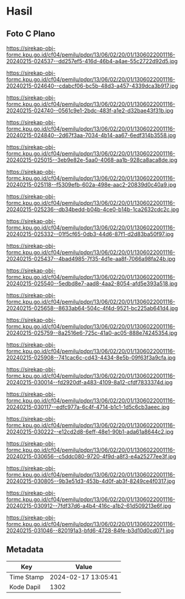 # Hasil

## Foto C Plano

https://sirekap-obj-formc.kpu.go.id/cf04/pemilu/pdpr/13/06/02/20/01/1306022001116-20240215-024537--dd257ef5-416d-46b4-a4ae-55c2722d92d5.jpg

https://sirekap-obj-formc.kpu.go.id/cf04/pemilu/pdpr/13/06/02/20/01/1306022001116-20240215-024640--cdabcf06-bc5b-48d3-a457-4339dca3b917.jpg

https://sirekap-obj-formc.kpu.go.id/cf04/pemilu/pdpr/13/06/02/20/01/1306022001116-20240215-024740--0561c9e1-2bdc-483f-a1e2-d32bae43f31b.jpg

https://sirekap-obj-formc.kpu.go.id/cf04/pemilu/pdpr/13/06/02/20/01/1306022001116-20240215-024840--2d67f3aa-7034-4b14-aa67-6edf314b3558.jpg

https://sirekap-obj-formc.kpu.go.id/cf04/pemilu/pdpr/13/06/02/20/01/1306022001116-20240215-025015--3eb9e82e-5aa0-4068-aa1b-928ca8aca8de.jpg

https://sirekap-obj-formc.kpu.go.id/cf04/pemilu/pdpr/13/06/02/20/01/1306022001116-20240215-025118--f5309efb-602a-498e-aac2-20839d0c40a9.jpg

https://sirekap-obj-formc.kpu.go.id/cf04/pemilu/pdpr/13/06/02/20/01/1306022001116-20240215-025236--db34bedd-b04b-4ce0-b14b-1ca2632cdc2c.jpg

https://sirekap-obj-formc.kpu.go.id/cf04/pemilu/pdpr/13/06/02/20/01/1306022001116-20240215-025332--01f5cf65-0db3-44d6-87f1-d2d83ba50f97.jpg

https://sirekap-obj-formc.kpu.go.id/cf04/pemilu/pdpr/13/06/02/20/01/1306022001116-20240215-025437--4bad4985-7f35-4d1e-aa8f-7066a98fa24b.jpg

https://sirekap-obj-formc.kpu.go.id/cf04/pemilu/pdpr/13/06/02/20/01/1306022001116-20240215-025540--5edbd8e7-aad8-4aa2-8054-afd5e393a518.jpg

https://sirekap-obj-formc.kpu.go.id/cf04/pemilu/pdpr/13/06/02/20/01/1306022001116-20240215-025658--8633ab64-504c-4f4d-9521-bc225ab641d4.jpg

https://sirekap-obj-formc.kpu.go.id/cf04/pemilu/pdpr/13/06/02/20/01/1306022001116-20240215-025759--8a2516e6-725c-41a0-ac05-888e74245354.jpg

https://sirekap-obj-formc.kpu.go.id/cf04/pemilu/pdpr/13/06/02/20/01/1306022001116-20240215-025908--741cac6c-cd43-4434-8e5b-09f63f3a9cfa.jpg

https://sirekap-obj-formc.kpu.go.id/cf04/pemilu/pdpr/13/06/02/20/01/1306022001116-20240215-030014--fd2920df-a483-4109-8a12-cfdf7833374d.jpg

https://sirekap-obj-formc.kpu.go.id/cf04/pemilu/pdpr/13/06/02/20/01/1306022001116-20240215-030117--edfc977a-6c4f-4714-b1c1-1d5c6cb3aeec.jpg

https://sirekap-obj-formc.kpu.go.id/cf04/pemilu/pdpr/13/06/02/20/01/1306022001116-20240215-030222--e12cd2d8-6eff-48e1-90b1-ada61a8644c2.jpg

https://sirekap-obj-formc.kpu.go.id/cf04/pemilu/pdpr/13/06/02/20/01/1306022001116-20240215-030656--c5ddc080-9720-4f9d-a8f3-e4a25277ee3f.jpg

https://sirekap-obj-formc.kpu.go.id/cf04/pemilu/pdpr/13/06/02/20/01/1306022001116-20240215-030805--9b3e51d3-453b-4d0f-ab3f-8249ce4f0317.jpg

https://sirekap-obj-formc.kpu.go.id/cf04/pemilu/pdpr/13/06/02/20/01/1306022001116-20240215-030912--7fdf37d6-a4b4-416c-a1b2-61d509213e6f.jpg

https://sirekap-obj-formc.kpu.go.id/cf04/pemilu/pdpr/13/06/02/20/01/1306022001116-20240215-031046--820191a3-bfd6-4728-84fe-b3d10d0cd071.jpg


## Metadata

| Key        | Value               |
| ---------- | ------------------- |
| Time Stamp | 2024-02-17 13:05:41 |
| Kode Dapil | 1302                |



